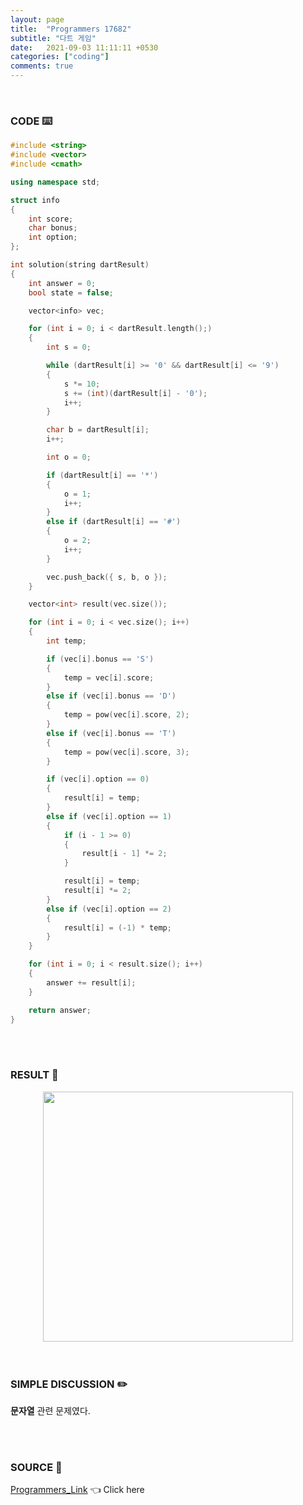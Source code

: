 ```yaml
---
layout: page
title:  "Programmers 17682"
subtitle: "다트 게임"
date:   2021-09-03 11:11:11 +0530
categories: ["coding"]
comments: true
---
```


<br>

### CODE ⌨️

```c++
#include <string>
#include <vector>
#include <cmath>

using namespace std;

struct info
{
	int score;
	char bonus;
	int option;
};

int solution(string dartResult)
{
	int answer = 0;
	bool state = false;

	vector<info> vec;

	for (int i = 0; i < dartResult.length();)
	{
		int s = 0;

		while (dartResult[i] >= '0' && dartResult[i] <= '9')
		{
			s *= 10;
			s += (int)(dartResult[i] - '0');
			i++;
		}

		char b = dartResult[i];
		i++;

		int o = 0;

		if (dartResult[i] == '*')
		{
			o = 1;
			i++;
		}
		else if (dartResult[i] == '#')
		{
			o = 2;
			i++;
		}

		vec.push_back({ s, b, o });
	}

	vector<int> result(vec.size());

	for (int i = 0; i < vec.size(); i++)
	{
		int temp;

		if (vec[i].bonus == 'S')
		{
			temp = vec[i].score;
		}
		else if (vec[i].bonus == 'D')
		{
			temp = pow(vec[i].score, 2);
		}
		else if (vec[i].bonus == 'T')
		{
			temp = pow(vec[i].score, 3);
		}

		if (vec[i].option == 0)
		{
			result[i] = temp;
		}
		else if (vec[i].option == 1)
		{
			if (i - 1 >= 0)
			{
				result[i - 1] *= 2;
			}

			result[i] = temp;
			result[i] *= 2;
		}
		else if (vec[i].option == 2)
		{
			result[i] = (-1) * temp;
		}
	}

	for (int i = 0; i < result.size(); i++)
	{
		answer += result[i];
	}

	return answer;
}
```  

<br>
<br>

### RESULT 💛

<img src="{{ '/assets/programmers/p17682r.jpg' }}" style="width: 400px; height: auto; margin-left: auto; margin-right: auto; display: block;">  

<br>
<br>

### SIMPLE DISCUSSION ✏️

**문자열** 관련 문제였다.  

<br>
<br>

### SOURCE 💎

[Programmers_Link][link] 👈 Click here  

<br>
<br>

<script src="https://utteranc.es/client.js"
        repo="DCherish/DCherish.github.io"
        issue-term="pathname"
        theme="boxy-light"
        crossorigin="anonymous"
        async>
</script>

[link]: https://programmers.co.kr/learn/courses/30/lessons/17682